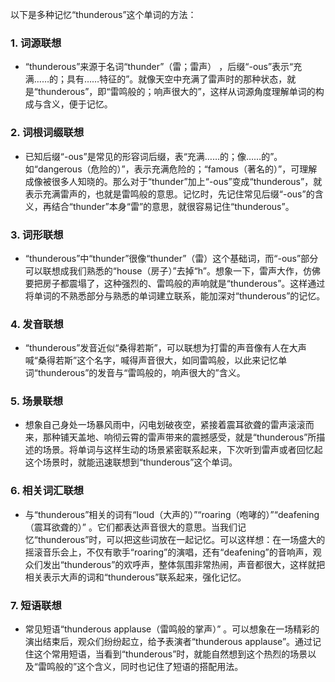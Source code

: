 以下是多种记忆“thunderous”这个单词的方法：

### 1. 词源联想
 - “thunderous”来源于名词“thunder”（雷；雷声） ，后缀“-ous”表示“充满……的；具有……特征的”。就像天空中充满了雷声时的那种状态，就是“thunderous”，即“雷鸣般的；响声很大的”，这样从词源角度理解单词的构成与含义，便于记忆。 

### 2. 词根词缀联想
 - 已知后缀“-ous”是常见的形容词后缀，表“充满……的；像……的”。如“dangerous（危险的）”，表示充满危险的；“famous（著名的）”，可理解成像被很多人知晓的。那么对于“thunder”加上“-ous”变成“thunderous”，就表示充满雷声的，也就是雷鸣般的意思。记忆时，先记住常见后缀“-ous”的含义，再结合“thunder”本身“雷”的意思，就很容易记住“thunderous”。 

### 3. 词形联想
 - “thunderous”中“thunder”很像“thunder”（雷）这个基础词，而“-ous”部分可以联想成我们熟悉的“house（房子）”去掉“h”。想象一下，雷声大作，仿佛要把房子都震塌了，这种强烈的、雷鸣般的声响就是“thunderous”。这样通过将单词的不熟悉部分与熟悉的单词建立联系，能加深对“thunderous”的记忆。 

### 4. 发音联想
 - “thunderous”发音近似“桑得若斯”，可以联想为打雷的声音像有人在大声喊“桑得若斯”这个名字，喊得声音很大，如同雷鸣般，以此来记忆单词“thunderous”的发音与“雷鸣般的，响声很大的”含义。 

### 5. 场景联想
 - 想象自己身处一场暴风雨中，闪电划破夜空，紧接着震耳欲聋的雷声滚滚而来，那种铺天盖地、响彻云霄的雷声带来的震撼感受，就是“thunderous”所描述的场景。将单词与这样生动的场景紧密联系起来，下次听到雷声或者回忆起这个场景时，就能迅速联想到“thunderous”这个单词。 

### 6. 相关词汇联想
 - 与“thunderous”相关的词有“loud（大声的）”“roaring（咆哮的）”“deafening（震耳欲聋的）” 。它们都表达声音很大的意思。当我们记忆“thunderous”时，可以把这些词放在一起记忆。可以这样想：在一场盛大的摇滚音乐会上，不仅有歌手“roaring”的演唱，还有“deafening”的音响声，观众们发出“thunderous”的欢呼声，整体氛围非常热闹，声音都很大，这样就把相关表示大声的词和“thunderous”联系起来，强化记忆。 

### 7. 短语联想
 - 常见短语“thunderous applause（雷鸣般的掌声）” 。可以想象在一场精彩的演出结束后，观众们纷纷起立，给予表演者“thunderous applause”。通过记住这个常用短语，当看到“thunderous”时，就能自然想到这个热烈的场景以及“雷鸣般的”这个含义，同时也记住了短语的搭配用法。 